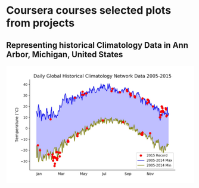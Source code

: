 # Coursera courses selected plots from projects

## Representing historical Climatology Data in Ann Arbor, Michigan, United States

![Daily Global Historical Climatology Network Data](https://github.com/alexandrekhoury/alexandrekhoury.github.io/blob/gh-pages/projects/Coursera/Assignment_2.jpeg)